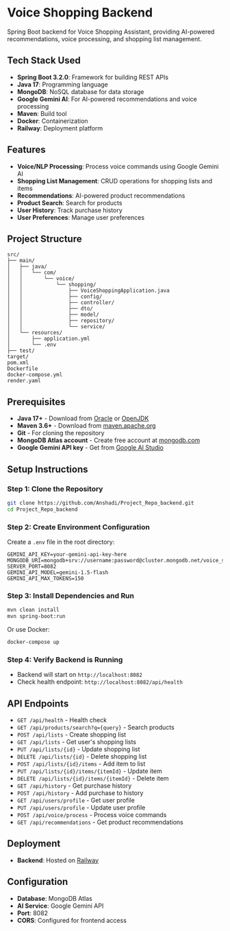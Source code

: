 # Voice Shopping Backend

Spring Boot backend for Voice Shopping Assistant, providing AI-powered recommendations, voice processing, and shopping list management.

## Tech Stack Used

- **Spring Boot 3.2.0**: Framework for building REST APIs
- **Java 17**: Programming language
- **MongoDB**: NoSQL database for data storage
- **Google Gemini AI**: For AI-powered recommendations and voice processing
- **Maven**: Build tool
- **Docker**: Containerization
- **Railway**: Deployment platform

## Features

- **Voice/NLP Processing**: Process voice commands using Google Gemini AI
- **Shopping List Management**: CRUD operations for shopping lists and items
- **Recommendations**: AI-powered product recommendations
- **Product Search**: Search for products
- **User History**: Track purchase history
- **User Preferences**: Manage user preferences

## Project Structure

```
src/
├── main/
│   ├── java/
│   │   └── com/
│   │       └── voice/
│   │           └── shopping/
│   │               ├── VoiceShoppingApplication.java
│   │               ├── config/
│   │               ├── controller/
│   │               ├── dto/
│   │               ├── model/
│   │               ├── repository/
│   │               └── service/
│   └── resources/
│       ├── application.yml
│       └── .env
├── test/
target/
pom.xml
Dockerfile
docker-compose.yml
render.yaml
```

## Prerequisites

- **Java 17+** - Download from [Oracle](https://www.oracle.com/java/technologies/downloads/) or [OpenJDK](https://openjdk.org/)
- **Maven 3.6+** - Download from [maven.apache.org](https://maven.apache.org/download.cgi)
- **Git** - For cloning the repository
- **MongoDB Atlas account** - Create free account at [mongodb.com](https://www.mongodb.com/atlas)
- **Google Gemini API key** - Get from [Google AI Studio](https://makersuite.google.com/app/apikey)

## Setup Instructions

### Step 1: Clone the Repository

```bash
git clone https://github.com/Anshadi/Project_Repo_backend.git
cd Project_Repo_backend
```

### Step 2: Create Environment Configuration

Create a `.env` file in the root directory:

```env
GEMINI_API_KEY=your-gemini-api-key-here
MONGODB_URI=mongodb+srv://username:password@cluster.mongodb.net/voice_shopping
SERVER_PORT=8082
GEMINI_API_MODEL=gemini-1.5-flash
GEMINI_API_MAX_TOKENS=150
```

### Step 3: Install Dependencies and Run

```bash
mvn clean install
mvn spring-boot:run
```

Or use Docker:

```bash
docker-compose up
```

### Step 4: Verify Backend is Running

- Backend will start on `http://localhost:8082`
- Check health endpoint: `http://localhost:8082/api/health`

## API Endpoints

- `GET /api/health` - Health check
- `GET /api/products/search?q={query}` - Search products
- `POST /api/lists` - Create shopping list
- `GET /api/lists` - Get user's shopping lists
- `PUT /api/lists/{id}` - Update shopping list
- `DELETE /api/lists/{id}` - Delete shopping list
- `POST /api/lists/{id}/items` - Add item to list
- `PUT /api/lists/{id}/items/{itemId}` - Update item
- `DELETE /api/lists/{id}/items/{itemId}` - Delete item
- `GET /api/history` - Get purchase history
- `POST /api/history` - Add purchase to history
- `GET /api/users/profile` - Get user profile
- `PUT /api/users/profile` - Update user profile
- `POST /api/voice/process` - Process voice commands
- `GET /api/recommendations` - Get product recommendations

## Deployment

- **Backend**: Hosted on [Railway](https://projectrepobackend-production.up.railway.app)

## Configuration

- **Database**: MongoDB Atlas
- **AI Service**: Google Gemini API
- **Port**: 8082
- **CORS**: Configured for frontend access
